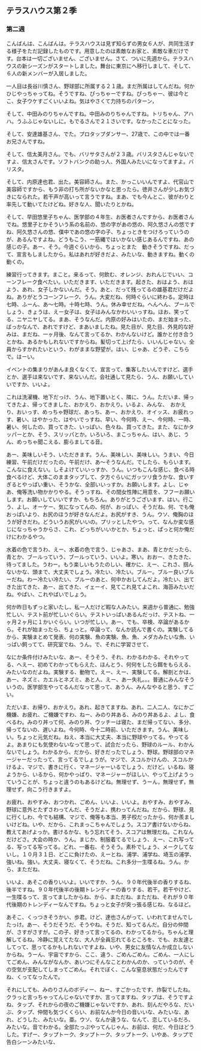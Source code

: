 ##  テラスハウス第２季

### 第二週

こんばんは、こんばんは。テラスハウスは見ず知らずの男女６人が、共同生活する様子をただ記録したものです。用意したのは素敵なお家と、素敵な車だけです。台本は一切ございません、ございません。さて、ついに先週から。テラスハウスの新シーズンがスタートしました。舞台に東京にへ移行しまして、そして、６人の新メンバーが入居しました。

一人目は長谷川慎さん、野球部に所属する２１歳。まだ所属はしてんだね。何かひじやっちゃってね。そうですね、ぴっちゃーですね。ぴっちゃー、彼は今とこ、女子ウケすごくいいよね。気はやさくて力持ちのパターン，

そして、中田みのりちゃんですね。中田みのりちゃんですね。トリちゃん、アハハ。うふふじゃないしに。もでるさんで２１さいです。なかったことになった。

そして、安達雄基さん、でた。プロタップダンサー、27歳で、この中では一番お兄さんですね。

そして、信太美月さん。でも、バリサタさんが２３歳。バリスタさんじゃないですよ、信太さんです。ソフトバンクの助っ人、外国人みたいになってますよ。バリスタ。

そして、内原達也君、出た。美容師さん。また、かっこいいんですよ、代官山で美容師ですから、もう非の打ち所がないかなと思ったら。徳井さんが少しお気づきになられた。若干声が高いって言うですね。まあ、でも今んとこ、彼がわりと率先して動いてたけどね。好きな人、聞いたりとかね。

そして、早田悠里子ちゃん、医学部の４年生、お医者さんですから、お医者さんでね。悠里子とかそういう系の名前の、悠の字があの悠の、阿久悠さんの悠ですね、阿久悠さんの悠、僕中であの悠の字の子、ちょっときをつけろっていうのが、あるんですよね。どうもこう、一筋縄ではいかない感じあるんですね、あの感じの子。あー、そう。今週ぐらいから、ちょっとまた　動きそうですね、だって、宣言もしましたから。私はあれが好きだよ、みたいな、動きますね。動くの動くの。

練習行ってきます。まこと。来るって、何飲む、オレンジ、おれんじでいい、コーンフレーク食べたい。いただきます、いただきます。起きた、おはよう、おはよう、あれ、女子しかないんだ。そう。あと、だって残ってるの雄基君だけだよね。ありがとうコーンフレーク、うん。大変だね、何時ぐらいに終わる。定時は七時、ふーん、あ～七時。十時七時、うん。休み幸せだね。へんへん、プールでしょう、きょうは、えー女子は、女子はみんなかわいいっすね。ほお、笑ってる、ニヤニヤしてる。まあ、そうなんだ。内原の好みはいたの、まだ始まった、ばっかなんで、あれですけど、まあいましたね。見た目が、見た目、外見的な好みは、まだね、一ヶ月後、なんて言ってるか、わかんないけど。誰かと付き合うとかね、あるかもしれないですからね。髪切って上げたら、いいんじゃない。全員からすかれたいという、わがままな野望が。はい、じゃあ、どうぞ、こちらで。はーい。

イベントの集まりがあんま良くなくて、宣言って、集客したいんですけど、選手とか、選手は来ないです、来ないんだ。会社通して見たら、うん、お願いしていいですか、いいよ。

これは洗濯機、地下だっけ、うん、地下置いとく、隣に、うん。ただいま、帰ってきたよ、帰ってきました、おかえり、おかえり。いるよ、みんな、　おかえり、おいっす、めっちゃ野球だ、あっち、あー、おかえり、オイッス、お疲れっす、暑い、はやかった、はやいでっすね、早い、今何時、えー、今何時、一時、暑い、何したの、買ってきた、いっぱい、色々ね、買ってきた。また、なにかタッパーとか、そう、スリッパとか。いろいろ、まこっちゃん、はい、あじ、うん、めっちゃ聞こえる、膨らましてる音。

あー、美味しいそう、いただきます。うん、美味しい、美味しい。うまい、今日練習、午前だけだったの。午前だけ、あ～そうなんだ。でしたら、もらいます。こんなに食えない。しそよけていいっすか、うん。いつもこんな感じ、食べる時食べるけど、大体このままタップして、夕方ぐらいにガッツリ食うかな、食いすぎるとやっぱい重い、そうかな、全部いいっすか。お願いします。よし、じゃあ、俺等洗い物かかりやる。そうっすね、その間女性陣に用意を、フフーお願いします。お願いしていいですか、もちろん。ありがとうございます、はい。行こう、よし、オーケー、気になってんの、何が、おっぱい、そうだね、何、でも俺おっぱいより、お尻のほうが好きなんだよ。お尻がすき、うん。ウソ、俺胸のほうが好きだわ。どういうお尻がいいの。プリッとしたやつ。って、なんか変な感じになっちゃうからさ、これ、どっちがいいかとか、ちょっと、ぱっと何か俺だけにわかるやつ。

水着の色で言うわ、えー、水着の色で言う、じゃあさ、まあ、青とかだったら、青とか、ブールっていう、ブールっていう、いいよ。寒い。おおー、きたきた、待ってました。うわー。もう楽しいもうたのしい、確かに、えー、これさ、掴んないかな、頭まで、大丈夫でしょう。冷たい、冷たい。ブルー。ブルー良いブルーだね。わー冷たい冷たい、ブルーのあと、何中かおしてんだよ。冷たい、出てきた出てきた、あー、出てきた、イェーイ、見てこれ見てよこれ、海苔みたいだね。やばい、これやばいでしょう。

何か昨日もずっと家いたし、私一人だけど暇な人みたい。来週から普通に、勉強忙しい、テスト前が忙しいぐらい。テストいっぱいあるんだっけ、テストね、一ヶ月２ヶ月に１かいぐらい。いつが忙しい。あー、でも、卒検、卒論があるから。それが始まったら、ちょっと。卒論って、なんか読んで書くの。実験してるから、実験まとめて発表、何の実験、魚の実験、魚、魚、メダカみたいな魚、いっぱい飼ってて、研究室でね、うん。で、それに学習させて、　

なにか条件付けみたいな、あー、そうそう、それ、わかるわかる、それやってる、へえー、初めてわかってもらえた、ほんとう、何何をしたら餌をもらえる、みたいなのだよね。実験する、動物で。えー、えー、実験してる。解剖とかは、あー、ネズミ、カエルとネズミ、あと人、えー、あー失礼。。。普通にみんなそういうの。医学部生やってるんだなって思って、あうん、みんなやると思う、すごい。

ただいま、お帰り、おかえり。あれ、起きてますね、あれ、二人二人、なにかご機嫌、お疲れ、ご機嫌ですわ、ねー、みのり丼ある、みのり丼あるよ、よし、食べるわ。みのり丼って何、みのり丼、ウッチーは寝た、まだ帰ってない、多分、帰ってないの、遅いよね。今何時、今十二時前、いただきます。うん、美味しい。ちょっと元気だね。ねえ、本当に大丈夫、本当に野球やってる。やってるよ。あまりにも気使わないなって思って、試合だったら、野球のルール、わかんないでしょう。わかるから、だから、好きだったでしょう、野球。野球部のマネージャーだったって、言ってるでしょうが。マジで、スコルかけんの、スコルかけるよ、マジで、書きに行く、マネージャーいるでしょう、だけど。いるね、寝ようから、いるから、何かやっぱり、マネージャーがほしい、やって上げようっていうことが、ちょっと違うのもあるけどね。無理せず、うーん，無理せず，無理せず，向こう行きますよ。

お疲れ、おやすみ、おつかれ、ごめん、いいよ、いいよ。おやすみ、おやすみ、野球に意外とたずさわってんだ、そうだよ、携わってんだね。だから、野球、見に行くしわ、今でも結構、マジで、俺等も本当、男子校だったから、何か羨ましいけどね。いや、だから、これまっこちゃんでしょう。スコア書けないからね、教えてあげよっか。書けるかな、もう忘れてそう、スコアは無理だね。これなんだけどさ。大会の時か、うん。まじか、制服着てるでしょう、えー、これ写ってる、写ってる写ってる。どれ、一番右、そうそう。素朴でしょう、メークしてないし。１０月３１日、どこに負けたの、えーとね、浦学、浦学ね、埼玉の浦学、強いね。強い。大丈夫、寝なくて、そうだね。これ多分一生喋るね。うん。から、まただね、

いいよ、あそこの香りいいよ。いいですか、うん、９０年代後半の香りするね、後半ですね。９０年代後半の後期トレンディーの香りする、若干。若干やけど、一生喋るって、言ってましたからね、から、まただね、まただね、それが９０年代後期のトレンディーなんですね。ちょっと女子が突っ張る感じね、なるほど。

あそこ、くっつきそうかい、歩君。けど、達也さんがって、いわれてませんでしたっけ。あー、そうだそうだ、そうやね。そうだ、知ってるんだ。自分の仲間が、さすがさすが。この子、好きって言ってるの、わかってるから。ちゃんと理解してるね。冷静に覚えてたな、大人が全員忘れてるところを、でも、お友達としてって、思ってるかもしれないですよね、いや、男女に友情なんか成立しないからね。うーん、宇宙ですから、ここ、違う、ごめんごめん。ごめん、一人にしてごめん、みんながなんか、あいつにそんなことわかんのか、っていうのが、その空気が支配してしまってごめん。それでぼく、こんな窒息状態だったんですね、くってなったんで。

それにしても、みのりさんのボディー、ねー、すごかったです、炸裂でしたね。クラっと言っちゃってんじゃないですか、言ってますね、タップは、そうですよね、タップ、それからの夜のご機嫌じゃないですか、あれ、刻んだやろな、だいぶ、タップ、仲間も気づくくらい、お前なんか今日の音いいな、みたいな、あれ、どうした、みたいな。亜。ウソ、なんか違うな、なんて、恋しているだろ、みたいな。音でわかる。全部たっぷやってんじゃん、お前は、何だ、今日はどうした。すげー、タップトーク、タップトーク、タップトーク、いやあ、タップで告白シーンみたいな、　

